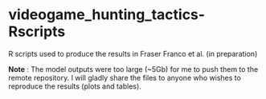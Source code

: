 # videogame_hunting_tactics-Rscripts
R scripts used to produce the results in Fraser Franco et al. (in preparation)

**Note** : The model outputs were too large (~5Gb) for me to push them to the remote repository. I will gladly share the files to anyone who wishes to reproduce the results (plots and tables).
